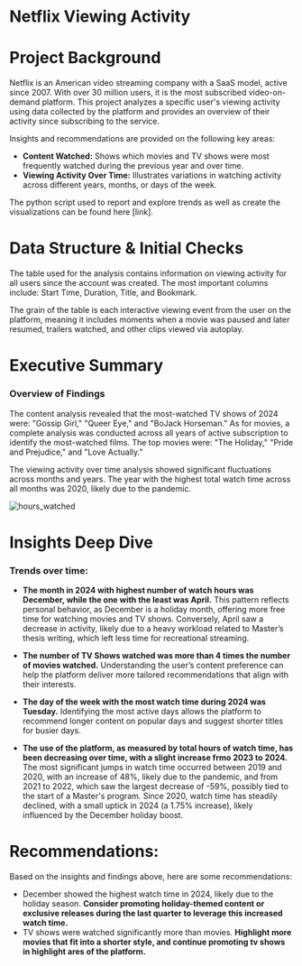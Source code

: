 # Netflix Viewing Activity

# Project Background

Netflix is an American video streaming company with a SaaS model, active since 2007. With over 30 million users, it is the most subscribed video-on-demand platform. This project analyzes a specific user's viewing activity using data collected by the platform and provides an overview of their activity since subscribing to the service.

Insights and recommendations are provided on the following key areas:

- **Content Watched:** Shows which movies and TV shows were most frequently watched during the previous year and over time.
- **Viewing Activity Over Time:** Illustrates variations in watching activity across different years, months, or days of the week.



The python script used to report and explore trends as well as create the visualizations can be found here [link].



# Data Structure & Initial Checks

The table used for the analysis contains information on viewing activity for all users since the account was created. The most important columns include: Start Time, Duration, Title, and Bookmark.

The grain of the table is each interactive viewing event from the user on the platform, meaning it includes moments when a movie was paused and later resumed, trailers watched, and other clips viewed via autoplay.



# Executive Summary

### Overview of Findings

The content analysis revealed that the most-watched TV shows of 2024 were: "Gossip Girl," "Queer Eye," and "BoJack Horseman." As for movies, a complete analysis was conducted across all years of active subscription to identify the most-watched films. The top movies were: "The Holiday," "Pride and Prejudice," and "Love Actually."

The viewing activity over time analysis showed significant fluctuations across months and years. The year with the highest total watch time across all months was 2020, likely due to the pandemic.

![hours_watched](https://github.com/user-attachments/assets/5dd19d66-04dc-40dd-b9d6-8c9b0dc00ccc)


# Insights Deep Dive

### Trends over time:

* **The month in 2024 with highest number of watch hours was December, while the one with the least was April.** This pattern reflects personal behavior, as December is a holiday month, offering more free time for watching movies and TV shows. Conversely, April saw a decrease in activity, likely due to a heavy workload related to Master’s thesis writing, which left less time for recreational streaming.
  
* **The number of TV Shows watched was more than 4 times the number of movies watched.** Understanding the user’s content preference can help the platform deliver more tailored recommendations that align with their interests.
  
* **The day of the week with the most watch time during 2024 was Tuesday.** Identifying the most active days allows the platform to recommend longer content on popular days and suggest shorter titles for busier days.
  
* **The use of the platform, as measured by total hours of watch time, has been decreasing over time, with a slight increase frmo 2023 to 2024.** The most significant jumps in watch time occurred between 2019 and 2020, with an increase of 48%, likely due to the pandemic, and from 2021 to 2022, which saw the largest decrease of -59%, possibly tied to the start of a Master's program. Since 2020, watch time has steadily declined, with a small uptick in 2024 (a 1.75% increase), likely influenced by the December holiday boost.




# Recommendations:

Based on the insights and findings above, here are some recommendations: 

* December showed the highest watch time in 2024, likely due to the holiday season. **Consider promoting holiday-themed content or exclusive releases during the last quarter to leverage this increased watch time.**
* TV shows were watched significantly more than movies. **Highlight more movies that fit into a shorter style, and continue promoting tv shows in highlight ares of the platform.**

  

